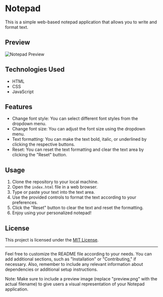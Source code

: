 # Notepad

This is a simple web-based notepad application that allows you to write and format text.

## Preview

![Notepad Preview](preview.png)

## Technologies Used

- HTML
- CSS
- JavaScript

## Features

- Change font style: You can select different font styles from the dropdown menu.
- Change font size: You can adjust the font size using the dropdown menu.
- Text formatting: You can make the text bold, italic, or underlined by clicking the respective buttons.
- Reset: You can reset the text formatting and clear the text area by clicking the "Reset" button.

## Usage

1. Clone the repository to your local machine.
2. Open the `index.html` file in a web browser.
3. Type or paste your text into the text area.
4. Use the provided controls to format the text according to your preferences.
5. Click the "Reset" button to clear the text and reset the formatting.
6. Enjoy using your personalized notepad!

## License

This project is licensed under the [MIT License](LICENSE).

---

Feel free to customize the README file according to your needs. You can add additional sections, such as "Installation" or "Contributing," if necessary. Also, remember to include any relevant information about dependencies or additional setup instructions.

Note: Make sure to include a preview image (replace "preview.png" with the actual filename) to give users a visual representation of your Notepad application.
